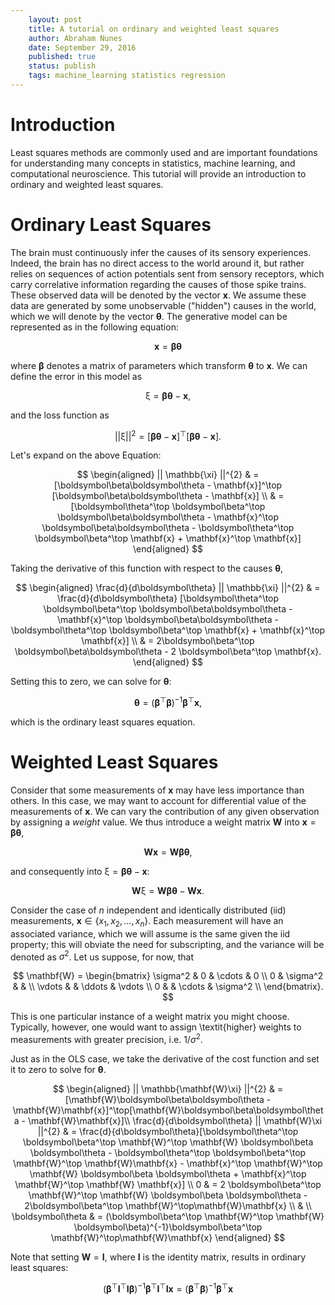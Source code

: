 ```yaml
---
    layout: post
    title: A tutorial on ordinary and weighted least squares
    author: Abraham Nunes
    date: September 29, 2016
    published: true
    status: publish
    tags: machine_learning statistics regression
---
```


<script type="text/x-mathjax-config">
MathJax.Hub.Config({
  tex2jax: {inlineMath: [['$','$'], ['\\(','\\)']]}
});
</script>
<script type="text/javascript"
  src="https://cdn.mathjax.org/mathjax/latest/MathJax.js?config=TeX-AMS-MML_HTMLorMML">
</script>

# Introduction

Least squares methods are commonly used and are important foundations for understanding many concepts in statistics, machine learning, and computational neuroscience. This tutorial will provide an introduction to ordinary and weighted least squares.

# Ordinary Least Squares

The brain must continuously infer the causes of its sensory experiences. Indeed, the brain has no direct access to the world around it, but rather relies on sequences of action potentials sent from sensory receptors, which carry correlative information regarding the causes of those spike trains. These observed data will be denoted by the vector $\mathbf{x}$. We assume these data are generated by some unobservable ("hidden") causes in the world, which we will denote by the vector $\boldsymbol\theta$. The generative model can be represented as in the following equation:

$$
\begin{equation}
\mathbf{x} = \boldsymbol\beta \boldsymbol\theta
\end{equation}
$$

where $\boldsymbol\beta$ denotes a matrix of parameters which transform $\boldsymbol\theta$ to $\mathbf{x}$. We can define the error in this model as

$$
\begin{equation}
\mathbb{\xi} = \boldsymbol\beta\boldsymbol\theta - \mathbf{x},
\end{equation}
$$

and the loss function as

$$
\begin{equation}
|| \mathbb{\xi} ||^{2} = [\boldsymbol\beta\boldsymbol\theta - \mathbf{x}]^\top [\boldsymbol\beta\boldsymbol\theta - \mathbf{x}].
\end{equation}
$$

Let's expand on the above Equation:

$$
\begin{aligned}
|| \mathbb{\xi} ||^{2} & = [\boldsymbol\beta\boldsymbol\theta - \mathbf{x}]^\top [\boldsymbol\beta\boldsymbol\theta - \mathbf{x}] \\
& = [\boldsymbol\theta^\top \boldsymbol\beta^\top \boldsymbol\beta\boldsymbol\theta - \mathbf{x}^\top \boldsymbol\beta\boldsymbol\theta - \boldsymbol\theta^\top \boldsymbol\beta^\top \mathbf{x} + \mathbf{x}^\top \mathbf{x}]
\end{aligned}
$$

Taking the derivative of this function with respect to the causes $\boldsymbol\theta$,

$$
\begin{aligned}
\frac{d}{d\boldsymbol\theta} || \mathbb{\xi} ||^{2} & = \frac{d}{d\boldsymbol\theta} [\boldsymbol\theta^\top \boldsymbol\beta^\top \boldsymbol\beta\boldsymbol\theta - \mathbf{x}^\top \boldsymbol\beta\boldsymbol\theta - \boldsymbol\theta^\top \boldsymbol\beta^\top \mathbf{x} + \mathbf{x}^\top \mathbf{x}] \\
& = 2\boldsymbol\beta^\top \boldsymbol\beta\boldsymbol\theta - 2 \boldsymbol\beta^\top \mathbf{x}.
\end{aligned}
$$

Setting this to zero, we can solve for $\boldsymbol\theta$:

$$
\begin{equation}
\boldsymbol\theta = (\boldsymbol\beta^\top \boldsymbol\beta)^{-1} \boldsymbol\beta^\top \mathbf{x},
\end{equation}
$$

which is the ordinary least squares equation.

# Weighted Least Squares

Consider that some measurements of $\mathbf{x}$ may have less importance than others. In this case, we may want to account for differential value of the measurements of $\mathbf{x}$. We can vary the contribution of any given observation by assigning a _weight_ value. We thus introduce a weight matrix $\mathbf{W}$ into $\mathbf{x} = \boldsymbol\beta\boldsymbol\theta$,

$$
\begin{equation}
\mathbf{W}\mathbf{x} = \mathbf{W}\boldsymbol\beta\boldsymbol\theta,
\end{equation}
$$

and consequently into $\mathbb{\xi} = \boldsymbol\beta\boldsymbol\theta - \mathbf{x}$:

$$
\begin{equation}
\mathbf{W}\mathbb{\xi} = \mathbf{W}\boldsymbol\beta\boldsymbol\theta - \mathbf{W}\mathbf{x}.
\end{equation}
$$

Consider the case of $n$ independent and identically distributed (iid) measurements, $\mathbf{x} \in \lbrace x_{1}, x_{2}, \ldots, x_{n} \rbrace$. Each measurement will have an associated variance, which we will assume is the same given the iid property; this will obviate the need for subscripting, and the variance will be denoted as $\sigma^2$. Let us suppose, for now, that

$$
\mathbf{W} = \begin{bmatrix}
\sigma^2 & 0 		& \cdots & 0        \\
0		 & \sigma^2 &  		 &          \\
\vdots	 &			& \ddots & \vdots   \\
0		 & 			& \cdots & \sigma^2 \\
\end{bmatrix}.
$$

This is one particular instance of a weight matrix you might choose. Typically, however, one would want to assign \textit{higher} weights to measurements with greater precision, i.e. $1/\sigma^2$.

Just as in the OLS case, we take the derivative of the cost function and set it to zero to solve for $\boldsymbol\theta$.

$$
\begin{aligned}
|| \mathbb{\mathbf{W}\xi} ||^{2} & =
[\mathbf{W}\boldsymbol\beta\boldsymbol\theta -
\mathbf{W}\mathbf{x}]^\top[\mathbf{W}\boldsymbol\beta\boldsymbol\theta - \mathbf{W}\mathbf{x}]\\
\frac{d}{d\boldsymbol\theta} || \mathbf{W}\xi ||^{2} & = \frac{d}{d\boldsymbol\theta}[\boldsymbol\theta^\top \boldsymbol\beta^\top \mathbf{W}^\top \mathbf{W} \boldsymbol\beta \boldsymbol\theta - \boldsymbol\theta^\top \boldsymbol\beta^\top \mathbf{W}^\top \mathbf{W}\mathbf{x} - \mathbf{x}^\top \mathbf{W}^\top \mathbf{W} \boldsymbol\beta \boldsymbol\theta + \mathbf{x}^\top \mathbf{W}^\top \mathbf{W} \mathbf{x}] \\
0 & = 2 \boldsymbol\beta^\top \mathbf{W}^\top \mathbf{W} \boldsymbol\beta \boldsymbol\theta - 2\boldsymbol\beta^\top \mathbf{W}^\top\mathbf{W}\mathbf{x} \\
& \\
\boldsymbol\theta & = (\boldsymbol\beta^\top \mathbf{W}^\top \mathbf{W} \boldsymbol\beta)^{-1}\boldsymbol\beta^\top \mathbf{W}^\top\mathbf{W}\mathbf{x}
\end{aligned}
$$

Note that setting $\mathbf{W} = \mathbf{I}$, where $\mathbf{I}$ is the identity matrix, results in ordinary least squares:

$$
(\boldsymbol\beta^\top \mathbf{I}^\top \mathbf{I} \boldsymbol\beta)^{-1}\boldsymbol\beta^\top \mathbf{I}^\top \mathbf{I} \mathbf{x} = (\boldsymbol\beta^\top \boldsymbol\beta)^{-1}\boldsymbol\beta^\top \mathbf{x}
$$
